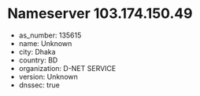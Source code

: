 # Nameserver 103.174.150.49

* as_number: 135615
* name: Unknown
* city: Dhaka
* country: BD
* organization: D-NET SERVICE
* version: Unknown
* dnssec: true
